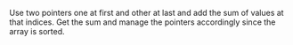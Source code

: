 Use two pointers one at first and other at last and add the sum of values at that indices. Get the sum and manage the pointers accordingly since the array is sorted.